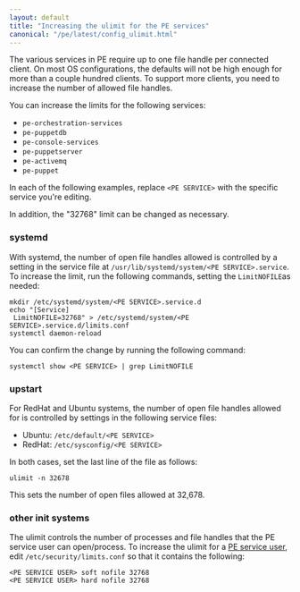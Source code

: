 ```yaml
---
layout: default
title: "Increasing the ulimit for the PE services"
canonical: "/pe/latest/config_ulimit.html"
---
```


The various services in PE require up to one file handle per connected client. On most OS configurations, the defaults will not be high enough for more than a couple hundred clients. To support more clients, you need to increase the number of allowed file handles.

You can increase the limits for the following services:

* `pe-orchestration-services`
* `pe-puppetdb`
* `pe-console-services`
* `pe-puppetserver`
* `pe-activemq`
* `pe-puppet`


In each of the following examples, replace `<PE SERVICE>` with the specific service you're editing.

In addition, the "32768" limit can be changed as necessary.

### systemd

With systemd, the number of open file handles allowed is controlled by a setting in the service file at `/usr/lib/systemd/system/<PE SERVICE>.service`. To increase the limit, run the following commands, setting the `LimitNOFILE`as needed:

~~~
mkdir /etc/systemd/system/<PE SERVICE>.service.d
echo "[Service]
 LimitNOFILE=32768" > /etc/systemd/system/<PE SERVICE>.service.d/limits.conf
systemctl daemon-reload
~~~

You can confirm the change by running the following command:

~~~
systemctl show <PE SERVICE> | grep LimitNOFILE
~~~

### upstart

For RedHat and Ubuntu systems, the number of open file handles allowed for is controlled by settings in the following service files:

- Ubuntu: `/etc/default/<PE SERVICE>`
- RedHat: `/etc/sysconfig/<PE SERVICE>`

In both cases, set the last line of the file as follows:

~~~
ulimit -n 32678
~~~

This sets the number of open files allowed at 32,678.

### other init systems

The ulimit controls the number of processes and file handles that the PE service user can open/process. To increase the ulimit for a [PE service user](./install_what_and_where.html#user-accounts), edit `/etc/security/limits.conf` so that it contains the following:

~~~
<PE SERVICE USER> soft nofile 32768
<PE SERVICE USER> hard nofile 32768
~~~
